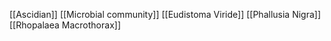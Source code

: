 [[Ascidian]]
[[Microbial community]]
[[Eudistoma Viride]]
[[Phallusia Nigra]]
[[Rhopalaea Macrothorax]]
